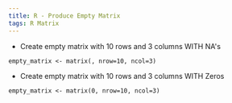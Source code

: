 ```yaml
---
title: R - Produce Empty Matrix
tags: R Matrix
---
```



- Create empty matrix with 10 rows and 3 columns WITH NA's

`empty_matrix <- matrix(, nrow=10, ncol=3)`

- Create empty matrix with 10 rows and 3 columns WITH Zeros

`empty_matrix <- matrix(0, nrow=10, ncol=3)`
